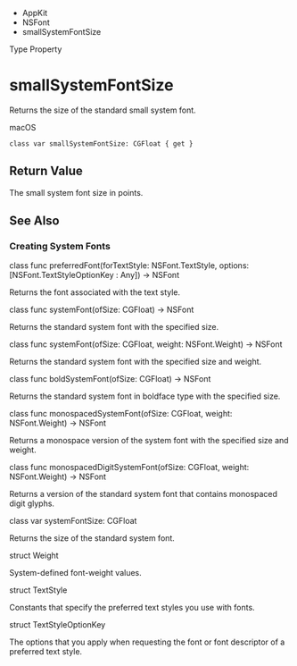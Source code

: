 

- AppKit
- NSFont
-  smallSystemFontSize 

Type Property

# smallSystemFontSize

Returns the size of the standard small system font.

macOS

``` source
class var smallSystemFontSize: CGFloat { get }
```

## Return Value

The small system font size in points.

## See Also

### Creating System Fonts

class func preferredFont(forTextStyle: NSFont.TextStyle, options: [NSFont.TextStyleOptionKey : Any]) -> NSFont

Returns the font associated with the text style.

class func systemFont(ofSize: CGFloat) -> NSFont

Returns the standard system font with the specified size.

class func systemFont(ofSize: CGFloat, weight: NSFont.Weight) -> NSFont

Returns the standard system font with the specified size and weight.

class func boldSystemFont(ofSize: CGFloat) -> NSFont

Returns the standard system font in boldface type with the specified size.

class func monospacedSystemFont(ofSize: CGFloat, weight: NSFont.Weight) -> NSFont

Returns a monospace version of the system font with the specified size and weight.

class func monospacedDigitSystemFont(ofSize: CGFloat, weight: NSFont.Weight) -> NSFont

Returns a version of the standard system font that contains monospaced digit glyphs.

class var systemFontSize: CGFloat

Returns the size of the standard system font.

struct Weight

System-defined font-weight values.

struct TextStyle

Constants that specify the preferred text styles you use with fonts.

struct TextStyleOptionKey

The options that you apply when requesting the font or font descriptor of a preferred text style.

